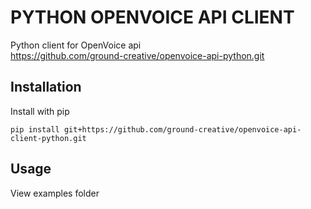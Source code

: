 # PYTHON OPENVOICE API CLIENT

Python client for OpenVoice api<br />
https://github.com/ground-creative/openvoice-api-python.git

## Installation

Install with pip
```
pip install git+https://github.com/ground-creative/openvoice-api-client-python.git
```

## Usage

View examples folder